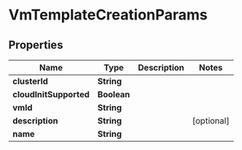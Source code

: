 

# VmTemplateCreationParams


## Properties

Name | Type | Description | Notes
------------ | ------------- | ------------- | -------------
**clusterId** | **String** |  | 
**cloudInitSupported** | **Boolean** |  | 
**vmId** | **String** |  | 
**description** | **String** |  |  [optional]
**name** | **String** |  | 



